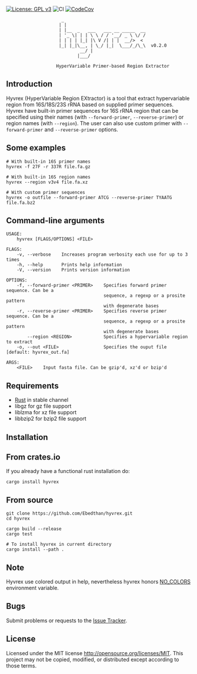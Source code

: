 [![License: GPL v3](https://img.shields.io/badge/License-GPLv3-blue.svg)](https://www.gnu.org/licenses/gpl-3.0)
![CI](https://github.com/Ebedthan/hyvrex/workflows/CI/badge.svg)
[![CodeCov](https://codecov.io/gh/Ebedthan/hyvrex/branch/main/graph/badge.svg)](https://codecov.io/gh/Ebedthan/hyvrex)


```text
                     _
                    | |                                              
                    | |__  _   ___   ___ __ _____  __
                    | '_ \| | | \ \ / / '__/ _ \ \/ /
                    | | | | |_| |\ V /| | |  __/>  < 
                    |_| |_|\__, | \_/ |_|  \___/_/\_\  v0.2.0
                            __/ |                    
                           |___/ 
                
                   HyperVariable Primer-based Region Extractor
```

## Introduction

Hyvrex (HyperVariable Region EXtractor) is a tool that extract hypervariable region from 16S/18S/23S rRNA based on supplied primer sequences. 
Hyvrex have built-in primer sequences for 16S rRNA region that can be specified using their names (with `--forward-primer`, `--reverse-primer`) or region names (with `--region`). The user can also use custom primer with `--forward-primer` and `--reverse-primer` options.

## Some examples

```
# With built-in 16S primer names
hyvrex -f 27F -r 337R file.fa.gz

# With built-in 16S region names
hyvrex --region v3v4 file.fa.xz

# With custom primer sequences
hyvrex -o outfile --forward-primer ATCG --reverse-primer TYAATG file.fa.bz2
```

## Command-line arguments

```
USAGE:
    hyvrex [FLAGS/OPTIONS] <FILE>

FLAGS:
    -v, --verbose    Increases program verbosity each use for up to 3 times
    -h, --help       Prints help information
    -V, --version    Prints version information

OPTIONS:
    -f, --forward-primer <PRIMER>    Specifies forward primer sequence. Can be a
                                     sequence, a regexp or a prosite pattern
                                     with degenerate bases
    -r, --reverse-primer <PRIMER>    Specifies reverse primer sequence. Can be a
                                     sequence, a regexp or a prosite pattern
                                     with degenerate bases
        --region <REGION>            Specifies a hypervariable region to extract
    -o, --out <FILE>                 Specifies the ouput file [default: hyvrex_out.fa]

ARGS:
    <FILE>    Input fasta file. Can be gzip'd, xz'd or bzip'd
```

## Requirements
- [Rust](https://rust-lang.org) in stable channel
- libgz for gz file support
- liblzma for xz file support
- libbzip2 for bzip2 file support


## Installation

## From crates.io
If you already have a functional rust installation do:

```
cargo install hyvrex
```

## From source
```
git clone https://github.com/Ebedthan/hyvrex.git
cd hyvrex

cargo build --release
cargo test

# To install hyvrex in current directory
cargo install --path .
```

## Note
Hyvrex use colored output in help, nevertheless hyvrex honors [NO_COLORS](https://no-color.org/) environment variable.

## Bugs
Submit problems or requests to the [Issue Tracker](https://github.com/Ebedthan/hyvrex/issues).

## License
Licensed under the MIT license http://opensource.org/licenses/MIT. This project may not be copied, modified, or distributed except according to those terms.
